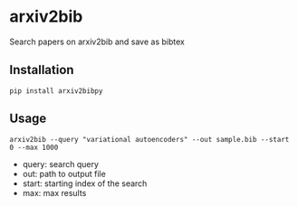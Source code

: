 # arxiv2bib

Search papers on arxiv2bib and save as bibtex

## Installation
``
pip install arxiv2bibpy
``

## Usage
``
arxiv2bib --query "variational autoencoders" --out sample.bib --start 0 --max 1000
``

* query: search query
* out: path to output file
* start: starting index of the search
* max: max results